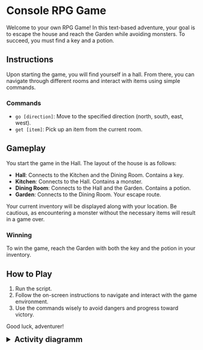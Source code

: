 # Console RPG Game

Welcome to your own RPG Game! In this text-based adventure, your goal is to escape the house and reach the Garden while avoiding monsters. To succeed, you must find a key and a potion.

## Instructions

Upon starting the game, you will find yourself in a hall. From there, you can navigate through different rooms and interact with items using simple commands.

### Commands

- `go [direction]`: Move to the specified direction (north, south, east, west).
- `get [item]`: Pick up an item from the current room.

## Gameplay

You start the game in the Hall. The layout of the house is as follows:

- **Hall**: Connects to the Kitchen and the Dining Room. Contains a key.
- **Kitchen**: Connects to the Hall. Contains a monster.
- **Dining Room**: Connects to the Hall and the Garden. Contains a potion.
- **Garden**: Connects to the Dining Room. Your escape route.

Your current inventory will be displayed along with your location. Be cautious, as encountering a monster without the necessary items will result in a game over.

### Winning

To win the game, reach the Garden with both the key and the potion in your inventory.

## How to Play

1. Run the script.
2. Follow the on-screen instructions to navigate and interact with the game environment.
3. Use the commands wisely to avoid dangers and progress toward victory.

Good luck, adventurer!

<details>
<summary style="font-size:20px; font-weight:bold;">Activity diagramm</summary>
<img src="./docs/activity-diagram.svg" alt="./docs/activity-diagram.svg">
</details>